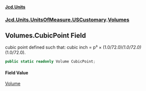#### [Jcd.Units](index.md 'index')

### [Jcd.Units.UnitsOfMeasure.USCustomary](Jcd.Units.UnitsOfMeasure.USCustomary.md 'Jcd.Units.UnitsOfMeasure.USCustomary').[Volumes](Volumes.md 'Jcd.Units.UnitsOfMeasure.USCustomary.Volumes')

## Volumes.CubicPoint Field

cubic point defined such that: cubic inch = p³ × (1.0/72.0)*(1.0/72.0)*(1.0/72.0).

```csharp
public static readonly Volume CubicPoint;
```

#### Field Value

[Volume](Volume.md 'Jcd.Units.UnitTypes.Volume')